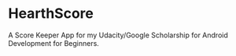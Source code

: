 # HearthScore

A Score Keeper App for my Udacity/Google Scholarship for Android Development for Beginners.